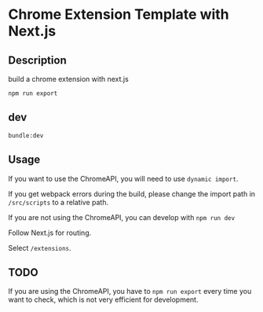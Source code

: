 # Chrome Extension Template with Next.js

## Description

build a chrome extension with next.js

```bash:bash
npm run export
```

## dev

```
bundle:dev
```

## Usage

If you want to use the ChromeAPI, you will need to use `dynamic import`.

If you get webpack errors during the build, please change the import path in `/src/scripts` to a relative path.

If you are not using the ChromeAPI, you can develop with `npm run dev`

Follow Next.js for routing.

Select `/extensions`.

## TODO

If you are using the ChromeAPI, you have to `npm run export` every time you want to check, which is not very efficient for development.
